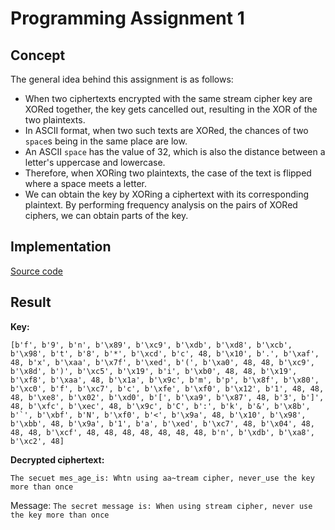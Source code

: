 # Programming Assignment 1

## Concept
The general idea behind this assignment is as follows:
- When two ciphertexts encrypted with the same stream cipher key are XORed together, the key gets cancelled out, resulting in the XOR of the two plaintexts.
- In ASCII format, when two such texts are XORed, the chances of two `space`s being in the same place are low.
- An ASCII `space` has the value of 32, which is also the distance between a letter's uppercase and lowercase.
- Therefore, when XORing two plaintexts, the case of the text is flipped where a space meets a letter.
- We can obtain the key by XORing a ciphertext with its corresponding plaintext. By performing frequency analysis on the pairs of XORed ciphers, we can obtain parts of the key.

## Implementation
[Source code](./1.py)

## Result

**Key:**
```
[b'f', b'9', b'n', b'\x89', b'\xc9', b'\xdb', b'\xd8', b'\xcb', b'\x98', b't', b'8', b'*', b'\xcd', b'c', 48, b'\x10', b'.', b'\xaf', 48, b'x', b'\xaa', b'\x7f', b'\xed', b'(', b'\xa0', 48, 48, b'\xc9', b'\x8d', b')', b'\xc5', b'\x19', b'i', b'\xb0', 48, 48, b'\x19', b'\xf8', b'\xaa', 48, b'\x1a', b'\x9c', b'm', b'p', b'\x8f', b'\x80', b'\xc0', b'f', b'\xc7', b'c', b'\xfe', b'\xf0', b'\x12', b'1', 48, 48, 48, b'\xe8', b'\x02', b'\xd0', b'[', b'\xa9', b'\x87', 48, b'3', b']', 48, b'\xfc', b'\xec', 48, b'\x9c', b'C', b':', b'k', b'&', b'\x8b', b'`', b'\xbf', b'N', b'\xf0', b'<', b'\x9a', 48, b'\x10', b'\x98', b'\xbb', 48, b'\x9a', b'1', b'a', b'\xed', b'\xc7', 48, b'\x04', 48, 48, 48, b'\xcf', 48, 48, 48, 48, 48, 48, 48, b'n', b'\xdb', b'\xa8', b'\xc2', 48]
```
**Decrypted ciphertext:**
```
The secuet mes_age_is: Whtn using aa~tream cipher, never_use the key more than once
```

Message: `The secret message is: When using stream cipher, never use the key more than once`
